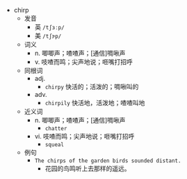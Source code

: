 - chirp
  - 发音
    - 英 `/tʃɜːp/`
    - 美 `/tʃɝp/`
  - 词义
    - n. 唧唧声；喳喳声；[通信]啁啾声
    - v. 吱喳而鸣；尖声地说；咂嘴打招呼
  - 同根词
    - adj.
      - `chirpy` 快活的；活泼的；啁啾叫的
    - adv.
      - `chirpily` 快活地，活泼地；喳喳叫地
  - 近义词
    - n. 唧唧声；喳喳声；[通信]啁啾声
      - `chatter`
    - vi. 吱喳而鸣；尖声地说；咂嘴打招呼
      - `squeal`
  - 例句
    - `The chirps of the garden birds sounded distant.`
      - 花园的鸟鸣听上去那样的遥远。

